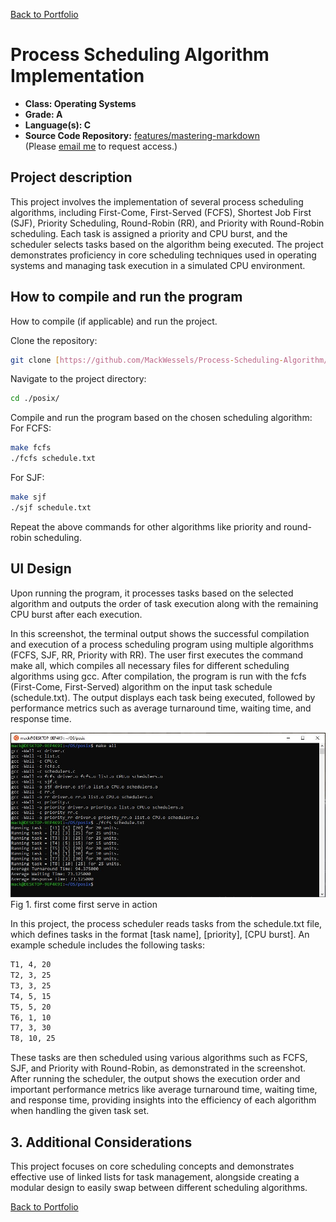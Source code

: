 [Back to Portfolio](./)

Process Scheduling Algorithm Implementation
===============

-   **Class: Operating Systems** 
-   **Grade: A** 
-   **Language(s): C** 
-   **Source Code Repository:** [features/mastering-markdown](https://github.com/MackWessels/Process-Scheduling-Algorithm/tree/main/posix)  
    (Please [email me](mailto:mwessels@csustudent.net?subject=GitHub%20Access) to request access.)

## Project description

This project involves the implementation of several process scheduling algorithms, including First-Come, First-Served (FCFS), Shortest Job First (SJF), Priority Scheduling, Round-Robin (RR), and Priority with Round-Robin scheduling. Each task is assigned a priority and CPU burst, and the scheduler selects tasks based on the algorithm being executed. The project demonstrates proficiency in core scheduling techniques used in operating systems and managing task execution in a simulated CPU environment.

## How to compile and run the program

How to compile (if applicable) and run the project.

Clone the repository:

```bash
git clone [https://github.com/MackWessels/Process-Scheduling-Algorithm/tree/main/posix]
```

Navigate to the project directory:
```bash
cd ./posix/
```

Compile and run the program based on the chosen scheduling algorithm:
For FCFS:
```bash
make fcfs
./fcfs schedule.txt
```

For SJF:
```bash
make sjf
./sjf schedule.txt
```
Repeat the above commands for other algorithms like priority and round-robin scheduling.

## UI Design

Upon running the program, it processes tasks based on the selected algorithm and outputs the order of task execution along with the remaining CPU burst after each execution.

In this screenshot, the terminal output shows the successful compilation and execution of a process scheduling program using multiple algorithms (FCFS, SJF, RR, Priority with RR). The user first executes the command make all, which compiles all necessary files for different scheduling algorithms using gcc. After compilation, the program is run with the fcfs (First-Come, First-Served) algorithm on the input task schedule (schedule.txt). The output displays each task being executed, followed by performance metrics such as average turnaround time, waiting time, and response time.

![screenshot](images/schedule_fig1.JPG)  
Fig 1. first come first serve in action

In this project, the process scheduler reads tasks from the schedule.txt file, which defines tasks in the format [task name], [priority], [CPU burst]. An example schedule includes the following tasks:

```bash
T1, 4, 20
T2, 3, 25
T3, 3, 25
T4, 5, 15
T5, 5, 20
T6, 1, 10
T7, 3, 30
T8, 10, 25
```
These tasks are then scheduled using various algorithms such as FCFS, SJF, and Priority with Round-Robin, as demonstrated in the screenshot. After running the scheduler, the output shows the execution order and important performance metrics like average turnaround time, waiting time, and response time, providing insights into the efficiency of each algorithm when handling the given task set.

## 3. Additional Considerations

This project focuses on core scheduling concepts and demonstrates effective use of linked lists for task management, alongside creating a modular design to easily swap between different scheduling algorithms.

[Back to Portfolio](./)
